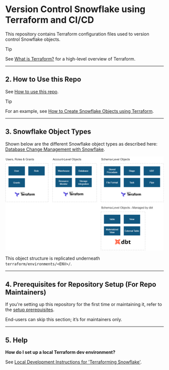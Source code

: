 # Version Control Snowflake using Terraform and CI/CD

This repository contains Terraform configuration files used to version control Snowflake objects.

> [!TIP]
>
> See [What is Terraform?](docs/terraform_background/terraform_background.md) for a high-level overview of Terraform.

---

## 2. How to Use this Repo

See [How to use this repo](docs/how_to_use_this_repo.md).

> [!TIP]
>
> For an example, see [How to Create Snowflake Objects using Terraform](docs/example_how_to_create_sf_db_using_terraform.md).

---

## 3. Snowflake Object Types

Shown below are the different Snowflake object types as described here: [Database Change Management with Snowflake](https://jeremiahhansen.medium.com/a-new-approach-to-database-change-management-with-snowflake-8e3f0fee281).

![alt text](docs/img/sf_obj_types.png)

This object structure is replicated underneath `terraform/environments/<ENV>/`.

---

## 4. Prerequisites for Repository Setup (For Repo Maintainers)

If you're setting up this repository for the first time or maintaining it, refer to the [setup prerequisites](docs/setup.md).

End-users can skip this section; it’s for maintainers only.

---

## 5. Help

**How do I set up a local Terraform dev environment?**

See [Local Development Instructions for 'Terraforming Snowflake'](docs/local_dev_instructs_terraforming_snowflake.md).

